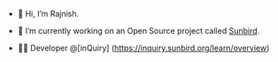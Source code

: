 - 👋 Hi, I’m Rajnish.

- 🌱 I’m currently working on an Open Source project called [Sunbird](https://github.com/Sunbird-Ed/).
- 👨‍💻 Developer @[inQuiry] (https://inquiry.sunbird.org/learn/overview)

<!---
rajnishdargan/rajnishdargan is a ✨ special ✨ repository because its `README.md` (this file) appears on your GitHub profile.
You can click the Preview link to take a look at your changes.
- 👋 Hi, I’m @rajnishdargan
- 👀 I’m interested in ...
- 🌱 I’m currently learning ...
- 💞️ I’m looking to collaborate on ...
- 📫 How to reach me ...
--->
